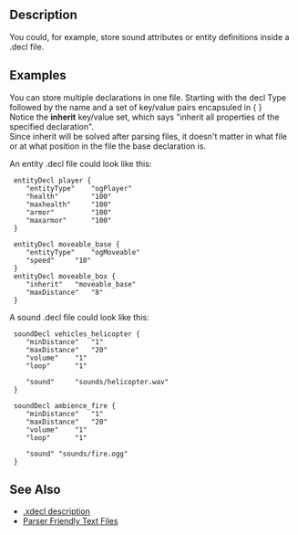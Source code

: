 ## Description ##

You could, for example, store sound attributes or entity definitions inside a .decl file.

## Examples ##
You can store multiple declarations in one file. Starting with the decl Type followed by the name and a set of key/value pairs encapsuled in { }<br />
Notice the **inherit** key/value set, which says "inherit all properties of the specified declaration".<br />
Since inherit will be solved after parsing files, it doesn't matter in what file or at what position in the file the base declaration is.

An entity .decl file could look like this:
```
 entityDecl player {
 	"entityType"	"ogPlayer"
 	"health"		"100"
 	"maxhealth"		"100"
 	"armor"			"100"
 	"maxarmor"		"100"
 }
 
 entityDecl moveable_base {
 	"entityType"	"ogMoveable"
 	"speed"		"10"
 }
 entityDecl moveable_box {
 	"inherit"	"moveable_base"
 	"maxDistance"	"8"
 }
```

A sound .decl file could look like this:
```
 soundDecl vehicles_helicopter {
 	"minDistance"	"1"
 	"maxDistance"	"20"
 	"volume"	"1"
 	"loop"		"1"
 
 	"sound"		"sounds/helicopter.wav"
 }
 
 soundDecl ambience_fire {
 	"minDistance"	"1"
 	"maxDistance"	"20"
 	"volume"	"1"
 	"loop"		"1"
 
 	"sound"	"sounds/fire.ogg"
 }
```
## See Also ##
  * [.xdecl description](XDeclFile.md)
  * [Parser Friendly Text Files](ParserFriendlyTextFiles.md)